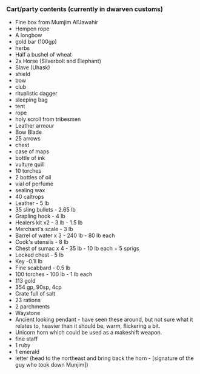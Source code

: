 ---
---

### Cart/party contents (currently in dwarven customs)

* Fine box from Mumjim Al'Jawahir
* Hempen rope
* A longbow
* gold bar (100gp)
* herbs
* Half a bushel of wheat
* 2x Horse (Silverbolt and Elephant)
* Slave (Uhask)
* shield
* bow
* club
* ritualistic dagger
* sleeping bag
* tent
* rope
* holy scroll from tribesmen
* Leather armour
* Bow Blade
* 25 arrows
* chest
* case of maps
* bottle of ink
* vulture quill
* 10 torches
* 2 bottles of oil
* vial of perfume
* sealing wax
* 40 caltrops
* Leather - 5 lb
* 35 sling bullets - 2.65 lb
* Grapling hook - 4 lb
* Healers kit x2 - 3 lb - 1.5 lb
* Merchant's scale - 3 lb
* Barrel of water x 3 - 240 lb - 80 lb each
* Cook's utensils - 8 lb
* Chest of sumac x 4 - 35 lb - 10 lb each + 5 sprigs
* Locked chest - 5 lb
* Key -0.1l lb
* Fine scabbard - 0.5 lb
* 100 torches - 100 lb - 1 lb each
* 113 gold
* 354 gp, 90sp, 4cp
* Crate full of salt
* 23 rations
* 2 parchments
* Waystone
* Ancient looking pendant - have seen these around, but not sure what it relates to, heavier than it should be, warm, flickering a bit.
* Unicorn horn which could be used as a makeshift weapon.
* fine staff
* 1 ruby
* 1 emerald
* letter (head to the northeast and bring back the horn - [signature of the guy who took down Munjim])
